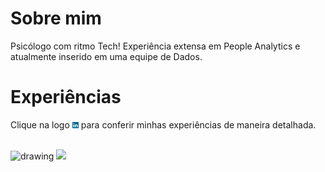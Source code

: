 # Sobre mim <br>
Psicólogo com ritmo Tech! Experiência extensa em People Analytics e atualmente inserido em uma equipe de Dados.

# Experiências<br>
Clique na logo  <a href="https://www.linkedin.com/in/gtex/"><img src="https://github.com/Gabrielteixeira2004/Gabriel-Portfolio/blob/6543a6cdd6a2e75c17b63896c26a883fcc06f891/images/linkedin_icon.svg" alt="drawing" width="2%"/></a>  para conferir minhas experiências de maneira detalhada.
<br><br>


<img src="https://media.istockphoto.com/vectors/youre-amazing-vector-id1127751543?k=20&m=1127751543&s=612x612&w=0&h=_NDCSUBjJ6SA9FIq7ZXSeYKKr_h1bER9I6RRcB3vKXs=" alt="drawing" width="10%"/>     ![](https://t3.ftcdn.net/jpg/03/22/52/66/360_F_322526697_pAUHs4nXwWPB8ps43XueivB3910Ky5Qe.jpg)
